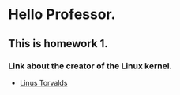 # Hello Professor.
## This is **homework 1**.

### Link about the creator of the Linux kernel.
- [Linus Torvalds](https://en.wikipedia.org/wiki/Linus_Torvalds)
